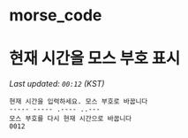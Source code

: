 # morse_code
# 현재 시간을 모스 부호 표시
<!-- MORSE_TIME_START -->
_Last updated: `00:12` (KST)_

```
현재 시간을 입력하세요. 모스 부호로 바꿉니다
----- ----- .---- ..---
모스 부호를 다시 현재 시간으로 바꿉니다
0012
```
<!-- MORSE_TIME_END -->
